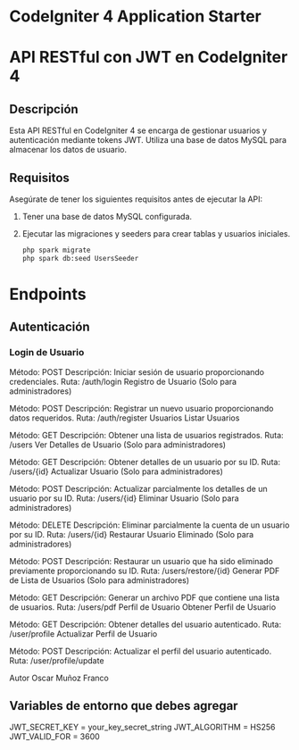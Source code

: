 # CodeIgniter 4 Application Starter

# API RESTful con JWT en CodeIgniter 4

## Descripción

Esta API RESTful en CodeIgniter 4 se encarga de gestionar usuarios y autenticación mediante tokens JWT. Utiliza una base de datos MySQL para almacenar los datos de usuario.

## Requisitos

Asegúrate de tener los siguientes requisitos antes de ejecutar la API:

1. Tener una base de datos MySQL configurada.
2. Ejecutar las migraciones y seeders para crear tablas y usuarios iniciales.

   ```bash
   php spark migrate
   php spark db:seed UsersSeeder
   ```

# Endpoints

## Autenticación

### Login de Usuario

Método: POST
Descripción: Iniciar sesión de usuario proporcionando credenciales.
Ruta: /auth/login
Registro de Usuario (Solo para administradores)

Método: POST
Descripción: Registrar un nuevo usuario proporcionando datos requeridos.
Ruta: /auth/register
Usuarios
Listar Usuarios

Método: GET
Descripción: Obtener una lista de usuarios registrados.
Ruta: /users
Ver Detalles de Usuario (Solo para administradores)

Método: GET
Descripción: Obtener detalles de un usuario por su ID.
Ruta: /users/{id}
Actualizar Usuario (Solo para administradores)

Método: POST
Descripción: Actualizar parcialmente los detalles de un usuario por su ID.
Ruta: /users/{id}
Eliminar Usuario (Solo para administradores)

Método: DELETE
Descripción: Eliminar parcialmente la cuenta de un usuario por su ID.
Ruta: /users/{id}
Restaurar Usuario Eliminado (Solo para administradores)

Método: POST
Descripción: Restaurar un usuario que ha sido eliminado previamente proporcionando su ID.
Ruta: /users/restore/{id}
Generar PDF de Lista de Usuarios (Solo para administradores)

Método: GET
Descripción: Generar un archivo PDF que contiene una lista de usuarios.
Ruta: /users/pdf
Perfil de Usuario
Obtener Perfil de Usuario

Método: GET
Descripción: Obtener detalles del usuario autenticado.
Ruta: /user/profile
Actualizar Perfil de Usuario

Método: POST
Descripción: Actualizar el perfil del usuario autenticado.
Ruta: /user/profile/update

Autor
Oscar Muñoz Franco

## Variables de entorno que debes agregar

JWT_SECRET_KEY = your_key_secret_string
JWT_ALGORITHM = HS256
JWT_VALID_FOR = 3600

